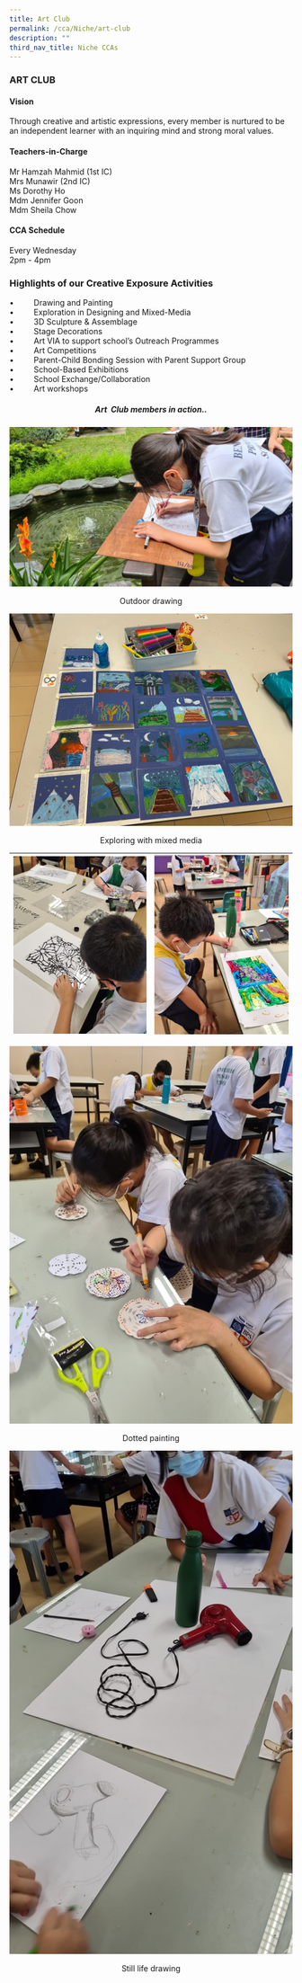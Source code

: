 ```yaml
---
title: Art Club
permalink: /cca/Niche/art-club
description: ""
third_nav_title: Niche CCAs
---
```


### ART CLUB

#### Vision

Through creative and artistic expressions, every member is nurtured to be an independent learner with an inquiring mind and strong moral values.

#### Teachers-in-Charge

Mr Hamzah Mahmid (1st IC)  <br>
Mrs Munawir (2nd IC) <br>
Ms Dorothy Ho <br>
Mdm Jennifer Goon <br>
Mdm Sheila Chow

#### CCA Schedule

Every Wednesday <br>
2pm - 4pm

### Highlights of our Creative Exposure Activities


•         Drawing and Painting <br>
•         Exploration in Designing and Mixed-Media <br>
•         3D Sculpture & Assemblage <br>
•         Stage Decorations <br>
•         Art VIA to support school’s Outreach Programmes <br>
•         Art Competitions <br>
•         Parent-Child Bonding Session with Parent Support Group <br>
•         School-Based Exhibitions <br>
•         School Exchange/Collaboration <br>
•         Art workshops  

  

<h5 align="center">Art  Club members in action..</h5>

![](/images/1%20(19).jpg)

<p align="center">Outdoor drawing</p>

![](/images/2%20(20).jpg)

<p align="center">Exploring with mixed media</p>

| ![](/images/3%20(17).jpg) | ![](/images/4%20(14).jpg) | 
| --- | --- |

![](/images/5%20(12).jpg)

<p align="center">Dotted painting</p>  

![](/images/6%20(10).jpg)

<p align="center">Still life drawing</p>